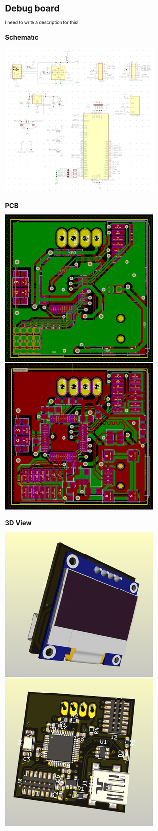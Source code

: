 # Debug board
I need to write a description for this!

## Schematic
<img src="images/schematic.png" width="480" />

## PCB
<img src="images/pcb-front.png" width="480" />
<img src="images/pcb-back.png" width="480" />

## 3D View
<img src="images/3d-front.png" width="480" />
<img src="images/3d-back.png" width="480" />
